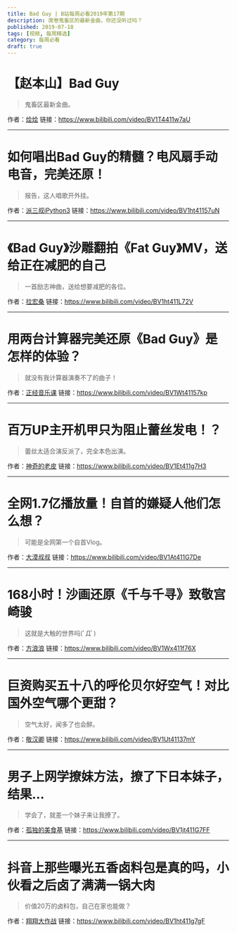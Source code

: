 ```yaml
---
title: Bad Guy | B站每周必看2019年第17期
description: 席卷鬼畜区的最新金曲，你还没听过吗？
published: 2019-07-18
tags: [视频, 每周精选]
category: 每周必看
draft: true
---
```


# 【赵本山】Bad Guy
> 鬼畜区最新金曲。

作者：[烩烩](https://space.bilibili.com/24684337)
链接：https://www.bilibili.com/video/BV1T4411w7aU

---

# 如何唱出Bad Guy的精髓？电风扇手动电音，完美还原！
> 报告，这人唱歌开外挂。

作者：[派三叔iPython3](https://space.bilibili.com/33902743)
链接：https://www.bilibili.com/video/BV1ht41157uN

---

# 《Bad Guy》沙雕翻拍《Fat Guy》MV，送给正在减肥的自己
> 一首励志神曲，送给想要减肥的各位。

作者：[拉宏桑](https://space.bilibili.com/11870568)
链接：https://www.bilibili.com/video/BV1ht411L72V

---

# 用两台计算器完美还原《Bad Guy》是怎样的体验？
> 就没有我计算器演奏不了的曲子！

作者：[正经音乐课](https://space.bilibili.com/434594298)
链接：https://www.bilibili.com/video/BV1Wt41157kp

---

# 百万UP主开机甲只为阻止蕾丝发电！？
> 蕾丝太适合演反派了，完全本色出演。

作者：[神奇的老皮](https://space.bilibili.com/3380239)
链接：https://www.bilibili.com/video/BV1Et411g7H3

---

# 全网1.7亿播放量！自首的嫌疑人他们怎么想？
> 可能是全网第一个自首Vlog。

作者：[大漠叔叔](https://space.bilibili.com/67141499)
链接：https://www.bilibili.com/video/BV1At411G7De

---

# 168小时！沙画还原《千与千寻》致敬宫崎骏
> 这就是大触的世界吗(ﾟДﾟ)

作者：[方浪浪](https://space.bilibili.com/9452089)
链接：https://www.bilibili.com/video/BV1Wx411f76X

---

# 巨资购买五十八的呼伦贝尔好空气！对比国外空气哪个更甜？
> 空气太好，闻多了也会醉。

作者：[敬汉卿](https://space.bilibili.com/9824766)
链接：https://www.bilibili.com/video/BV1Ut41137mY

---

# 男子上网学撩妹方法，撩了下日本妹子，结果…
> 学会了，就差一个妹子来让我撩了。

作者：[孤独的美食基](https://space.bilibili.com/4474705)
链接：https://www.bilibili.com/video/BV1jt411G7FF

---

# 抖音上那些曝光五香卤料包是真的吗，小伙看之后卤了满满一锅大肉
> 价值20万的卤料包，自己在家也能做？

作者：[翔翔大作战](https://space.bilibili.com/196356191)
链接：https://www.bilibili.com/video/BV1ht411g7gF


